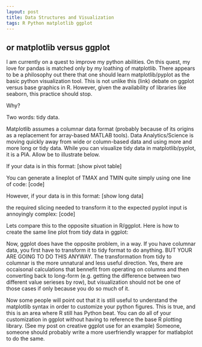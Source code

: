 ```yaml
---
layout: post
title: Data Structures and Visualization
tags: R Python matplotlib ggplot
---
```

## or matplotlib versus ggplot

I am currently on a quest to improve my python abilities. On this quest, my love for pandas is matched only by my loathing of matplotlib. There appears to be a philosophy out there that one should learn matplotlib/pyplot as the basic python visualization tool. This is not unlike this (link) debate on ggplot versus base graphics in R. However, given the availability of libraries like seaborn, this practice should stop. 

Why? 

Two words: tidy data.

Matplotlib assumes a columnar data format (probably because of its origins as a replacement for array-based MATLAB tools). Data Analytics/Science is moving quickly away from wide or column-based data and using more and more long or tidy data. While you can visualize tidy data in matplotlib/pyplot, it is a PIA. Allow be to illustrate below.

If your data is in this format:
[show pivot table]

You can generate a lineplot of TMAX and TMIN quite simply using one line of code:
[code]

However, if your data is in this format:
[show long data]

the required slicing needed to transform it to the expected pyplot input is annoyingly complex:
[code]

Lets compare this to the opposite situation in R/ggplot.
Here is how to create the same line plot from tidy data in ggplot:


Now, ggplot does have the opposite problem, in a way. If you have columnar data, you first have to transform it to tidy format to do anything. BUT YOUR ARE GOING TO DO THIS ANYWAY. The transformation from tidy to columnar is the more unnatural and less useful direction. Yes, there are occaisonal calculations that bennefit from operating on columns and then converting back to long-form (e.g. getting the difference between two different value serieses by row), but visualization should not be one of those cases if only because you do so much of it.

Now some people will point out that it is still useful to understand the matplotlib syntax in order to customize your python figures. This is true, and this is an area where R still has Python beat. You can do all of your customization in ggplot without having to reference the base R plotting library. (See my post on creative ggplot use for an example) Someone, someone should probably write a more userfriendly wrapper for matlabplot to do the same.
